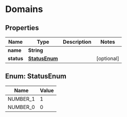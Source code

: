 

# Domains


## Properties

| Name | Type | Description | Notes |
|------------ | ------------- | ------------- | -------------|
|**name** | **String** |  |  |
|**status** | [**StatusEnum**](#StatusEnum) |  |  [optional] |



## Enum: StatusEnum

| Name | Value |
|---- | -----|
| NUMBER_1 | 1 |
| NUMBER_0 | 0 |



